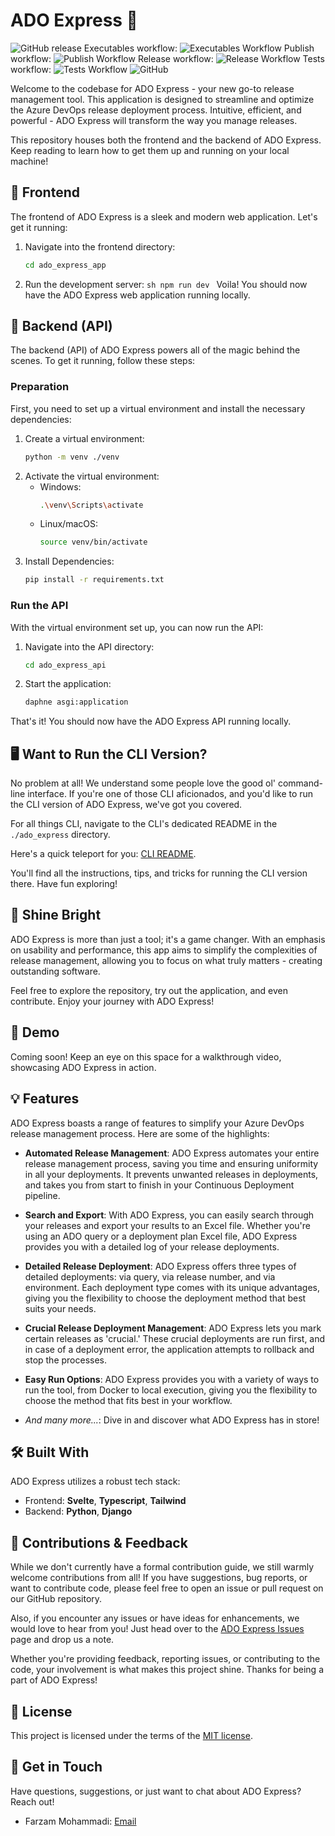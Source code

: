 # ADO Express 🚀
![GitHub release](https://img.shields.io/github/v/release/FarzamMohammadi/ado-express)
Executables workflow: ![Executables Workflow](https://img.shields.io/github/workflow/status/FarzamMohammadi/ado-express/executables)
Publish workflow: ![Publish Workflow](https://img.shields.io/github/workflow/status/FarzamMohammadi/ado-express/publish)
Release workflow: ![Release Workflow](https://img.shields.io/github/workflow/status/FarzamMohammadi/ado-express/release)
Tests workflow: ![Tests Workflow](https://img.shields.io/github/workflow/status/FarzamMohammadi/ado-express/tests)
![GitHub](https://img.shields.io/github/license/FarzamMohammadi/ado-express)

Welcome to the codebase for ADO Express - your new go-to release management tool. This application is designed to streamline and optimize the Azure DevOps release deployment process. Intuitive, efficient, and powerful - ADO Express will transform the way you manage releases.

This repository houses both the frontend and the backend of ADO Express. Keep reading to learn how to get them up and running on your local machine!

## 🎨 Frontend

The frontend of ADO Express is a sleek and modern web application. Let's get it running:

1. Navigate into the frontend directory:
   ```sh
   cd ado_express_app
   ```
2. Run the development server:
   `sh
npm run dev
`
   Voila! You should now have the ADO Express web application running locally.

## 🔧 Backend (API)

The backend (API) of ADO Express powers all of the magic behind the scenes. To get it running, follow these steps:

### Preparation

First, you need to set up a virtual environment and install the necessary dependencies:

1. Create a virtual environment:
   ```sh
   python -m venv ./venv
   ```
2. Activate the virtual environment:
   - Windows:
     ```sh
     .\venv\Scripts\activate
     ```
   - Linux/macOS:
     ```sh
     source venv/bin/activate
     ```
3. Install Dependencies:
   ```sh
   pip install -r requirements.txt
   ```

### Run the API

With the virtual environment set up, you can now run the API:

1. Navigate into the API directory:
   ```sh
   cd ado_express_api
   ```
2. Start the application:
   ```sh
   daphne asgi:application
   ```

That's it! You should now have the ADO Express API running locally.

## 🖥️ Want to Run the CLI Version?

No problem at all! We understand some people love the good ol' command-line interface. If you're one of those CLI aficionados, and you'd like to run the CLI version of ADO Express, we've got you covered.

For all things CLI, navigate to the CLI's dedicated README in the `./ado_express` directory.

Here's a quick teleport for you: [CLI README](./ado_express/README.md).

You'll find all the instructions, tips, and tricks for running the CLI version there. Have fun exploring!

## 🌟 Shine Bright

ADO Express is more than just a tool; it's a game changer. With an emphasis on usability and performance, this app aims to simplify the complexities of release management, allowing you to focus on what truly matters - creating outstanding software.

Feel free to explore the repository, try out the application, and even contribute. Enjoy your journey with ADO Express!

## 🎥 Demo

Coming soon! Keep an eye on this space for a walkthrough video, showcasing ADO Express in action.

## 💡 Features

ADO Express boasts a range of features to simplify your Azure DevOps release management process. Here are some of the highlights:

- **Automated Release Management**: ADO Express automates your entire release management process, saving you time and ensuring uniformity in all your deployments. It prevents unwanted releases in deployments, and takes you from start to finish in your Continuous Deployment pipeline.

- **Search and Export**: With ADO Express, you can easily search through your releases and export your results to an Excel file. Whether you're using an ADO query or a deployment plan Excel file, ADO Express provides you with a detailed log of your release deployments.

- **Detailed Release Deployment**: ADO Express offers three types of detailed deployments: via query, via release number, and via environment. Each deployment type comes with its unique advantages, giving you the flexibility to choose the deployment method that best suits your needs.

- **Crucial Release Deployment Management**: ADO Express lets you mark certain releases as 'crucial.' These crucial deployments are run first, and in case of a deployment error, the application attempts to rollback and stop the processes.

- **Easy Run Options**: ADO Express provides you with a variety of ways to run the tool, from Docker to local execution, giving you the flexibility to choose the method that fits best in your workflow.

- _And many more..._: Dive in and discover what ADO Express has in store!

## 🛠️ Built With

ADO Express utilizes a robust tech stack:

- Frontend: **Svelte**, **Typescript**, **Tailwind**
- Backend: **Python**, **Django**

## 🤝 Contributions & Feedback

While we don't currently have a formal contribution guide, we still warmly welcome contributions from all! If you have suggestions, bug reports, or want to contribute code, please feel free to open an issue or pull request on our GitHub repository.

Also, if you encounter any issues or have ideas for enhancements, we would love to hear from you! Just head over to the [ADO Express Issues](https://github.com/FarzamMohammadi/ado-express/issues) page and drop us a note.

Whether you're providing feedback, reporting issues, or contributing to the code, your involvement is what makes this project shine. Thanks for being a part of ADO Express!

## 📝 License

This project is licensed under the terms of the [MIT license](LICENSE).

## 📮 Get in Touch

Have questions, suggestions, or just want to chat about ADO Express? Reach out!

- Farzam Mohammadi: [Email](mailto:farzammohammadia@gmail.com)
